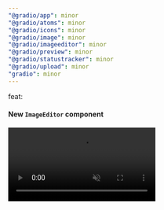 ```yaml
---
"@gradio/app": minor
"@gradio/atoms": minor
"@gradio/icons": minor
"@gradio/image": minor
"@gradio/imageeditor": minor
"@gradio/preview": minor
"@gradio/statustracker": minor
"@gradio/upload": minor
"gradio": minor
---
```


feat:

#### New `ImageEditor` component

<video src="https://user-images.githubusercontent.com/12937446/284027169-31188926-fd16-4a1c-8718-998e7aae4695.mp4" autoplay muted />

A brand new component, completely separate from `Image` that provides simple editing capabilities.

- Set background images from file uploads, webcam, or just paste!
- Crop images with an improved cropping UI. App authors can event set specific crop size, or crop ratios (`1:1`, etc)
- Paint on top of any image (or no image) and erase any mistakes!
- The ImageEditor supports layers, confining draw and erase actions to that layer.
- More flexible access to data. The image component returns a composite image representing the final state of the canvas as well as providing the background and all layers as individual images.
- Fully customisable. All features can be enabled and disabled. Even the brush color swatches can be customised.